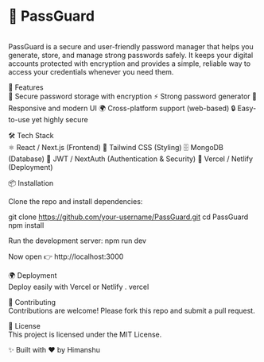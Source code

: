 <h1>🔐 PassGuard</h1><br>
PassGuard is a secure and user-friendly password manager that helps you generate, store, and manage strong passwords safely. It keeps your digital accounts protected with encryption and provides a simple, reliable way to access your credentials whenever you need them.

🚀 Features<br>
🔑 Secure password storage with encryption
⚡ Strong password generator
📱 Responsive and modern UI
🌍 Cross-platform support (web-based)
🔒 Easy-to-use yet highly secure

🛠️ Tech Stack<br>
⚛️ React / Next.js (Frontend)
🎨 Tailwind CSS (Styling)
🗄️ MongoDB (Database)
🔐 JWT / NextAuth (Authentication & Security)
🚀 Vercel / Netlify (Deployment)

📦 Installation<br>

Clone the repo and install dependencies:

git clone https://github.com/your-username/PassGuard.git
cd PassGuard
npm install

Run the development server:
npm run dev

Now open 👉 http://localhost:3000

🌍 Deployment<br>
Deploy easily with Vercel
or Netlify
.
vercel

🤝 Contributing<br>
Contributions are welcome!
Please fork this repo and submit a pull request.

📜 License<br>
This project is licensed under the MIT License.

✨ Built with ❤️ by Himanshu
